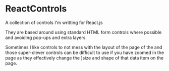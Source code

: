 # ReactControls

A collection of controls I'm writting for React.js

They are based around using standard HTML form controls where possible 
and avoiding pop-ups and extra layers.

Sometimes I like controls to not mess with the layout of the page of the  and those 
super-clever controls can be difficult to use if you have zoomed in the page as they 
effectively change the ]size and shape of that data item on the page.
